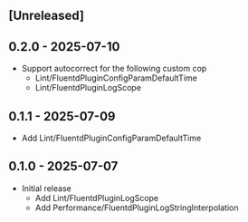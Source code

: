 ## [Unreleased]

## 0.2.0 - 2025-07-10

* Support autocorrect for the following custom cop
  - Lint/FluentdPluginConfigParamDefaultTime
  - Lint/FluentdPluginLogScope

## 0.1.1 - 2025-07-09

* Add Lint/FluentdPluginConfigParamDefaultTime

## 0.1.0 - 2025-07-07

* Initial release
  - Add Lint/FluentdPluginLogScope
  - Add Performance/FluentdPluginLogStringInterpolation
